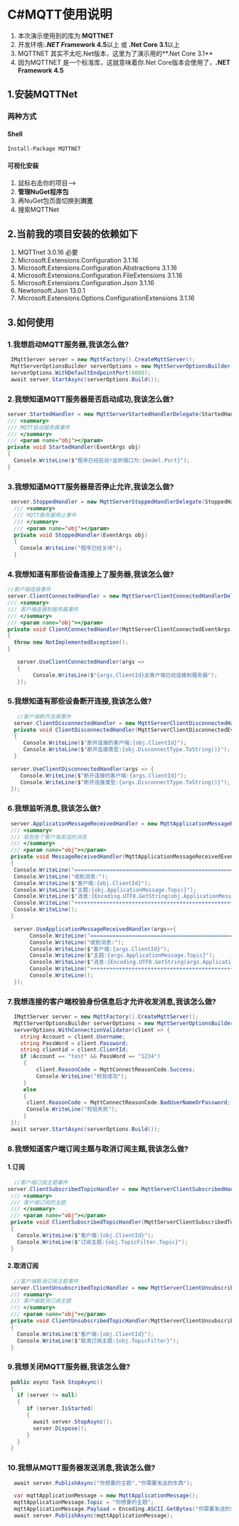 # C#MQTT使用说明

1. 本次演示使用到的库为:**MQTTNET**
2. 开发环境:***.NET F*ramework 4.5**以上 或 **.Net Core 3.1**以上
3. MQTTNET 其实不太吃.Net版本，这里为了演示用的**.Net Core 3.1**
4. 因为MQTTNET 是一个标准库，这就意味着你.Net Core版本会使用了，**.NET Framework 4.5**

## 1.安装MQTTNet

### 两种方式

#### Shell

```shell
Install-Package MQTTNET
```

#### 可视化安装

1. 鼠标右击你的项目——>
2. **管理NuGet程序包**
3. 再NuGet包页面切换到**浏览**
4. 搜索MQTTNet



## 2.当前我的项目安装的依赖如下

1. MQTTnet 3.0.16 必要
2. Microsoft.Extensions.Configuration 3.1.16
3. Microsoft.Extensions.Configuration.Abstractions 3.1.16
4. Microsoft.Extensions.Configuration.FileExtensions 3.1.16
5. Microsoft.Extensions.Configuration.Json 3.1.16
6. Newtonsoft.Json 13.0.1
7. Microsoft.Extensions.Options.ConfigurationExtensions 3.1.16

## 3.如何使用

### 1.我想启动MQTT服务器,我该怎么做?

```c#
 IMqttServer server = new MqttFactory().CreateMqttServer();
 MqttServerOptionsBuilder serverOptions = new MqttServerOptionsBuilder();
 serverOptions.WithDefaultEndpointPort(8080);
 await server.StartAsync(serverOptions.Build());
```

### 2.我想知道MQTT服务器是否启动成功,我该怎么做?

```c#
server.StartedHandler = new MqttServerStartedHandlerDelegate(StartedHandler);
/// <summary>
/// MQTT启动服务器事件
/// </summary>
/// <param name="obj"></param>
private void StartedHandler(EventArgs obj)
{
  Console.WriteLine($"程序已经启动!监听端口为:{model.Port}");
}
```

### 3.我想知道MQTT服务器是否停止允许,我该怎么做?

```c#
 server.StoppedHandler = new MqttServerStoppedHandlerDelegate(StoppedHandler);
  /// <summary>
  /// MQTT服务器停止事件
  /// </summary>
  /// <param name="obj"></param>
  private void StoppedHandler(EventArgs obj)
  {
    Console.WriteLine("程序已经关闭");
  }
```

### 4.我想知道有那些设备连接上了服务器,我该怎么做?

```c#
//客户端连接事件
server.ClientConnectedHandler = new MqttServerClientConnectedHandlerDelegate(ClientConnectedHandler);
/// <summary>
/// 客户端连接到服务器事件
/// </summary>
/// <param name="obj"></param>
private void ClientConnectedHandler(MqttServerClientConnectedEventArgs obj)
{
  throw new NotImplementedException();
}
```

```c#
   server.UseClientConnectedHandler(args =>
   {
   		Console.WriteLine($"{args.ClientId}此客户端已经连接到服务器");
   });
```

### 5.我想知道有那些设备断开连接,我该怎么做?

```C#
   //客户端断开连接事件
  server.ClientDisconnectedHandler = new MqttServerClientDisconnectedHandlerDelegate(ClientDisconnectedHandler);
  private void ClientDisconnectedHandler(MqttServerClientDisconnectedEventArgs obj)
  {
     Console.WriteLine($"断开连接的客户端:{obj.ClientId}");
     Console.WriteLine($"断开连接类型:{obj.DisconnectType.ToString()}"); 
  }
```

```c#
 server.UseClientDisconnectedHandler(args => {
    Console.WriteLine($"断开连接的客户端:{args.ClientId}");
    Console.WriteLine($"断开连接类型:{args.DisconnectType.ToString()}");
 });
```



### 6.我想监听消息,我该怎么做?

```C#
 server.ApplicationMessageReceivedHandler = new MqttApplicationMessageReceivedHandlerDelegate(MessageReceivedHandler);
 /// <summary>
 /// 收到各个客户端发送的消息
 /// </summary>
 /// <param name="obj"></param>
 private void MessageReceivedHandler(MqttApplicationMessageReceivedEventArgs obj)
 {
  Console.WriteLine("===================================================");
  Console.WriteLine("收到消息:");
  Console.WriteLine($"客户端:{obj.ClientId}");
  Console.WriteLine($"主题:{obj.ApplicationMessage.Topic}");
  Console.WriteLine($"消息:{Encoding.UTF8.GetString(obj.ApplicationMessage.Payload)}");
  Console.WriteLine("+++++++++++++++++++++++++++++++++++++++++++++++++++");
  Console.WriteLine();
 }
```

```C#
  server.UseApplicationMessageReceivedHandler(args=>{
       Console.WriteLine("===================================================");
       Console.WriteLine("收到消息:");
       Console.WriteLine($"客户端:{args.ClientId}");
       Console.WriteLine($"主题:{args.ApplicationMessage.Topic}");
       Console.WriteLine($"消息:{Encoding.UTF8.GetString(args.ApplicationMessage.Payload)}");
       Console.WriteLine("+++++++++++++++++++++++++++++++++++++++++++++++++++");
       Console.WriteLine();
  });
```

### 7.我想连接的客户端校验身份信息后才允许收发消息,我该怎么做?

```c#
  IMqttServer server = new MqttFactory().CreateMqttServer();
  MqttServerOptionsBuilder serverOptions = new MqttServerOptionsBuilder();
  serverOptions.WithConnectionValidator(client => {
  	string Account = client.Username;
 	string PassWord = client.Password;
    string clientid = client.ClientId;
    if (Account == "test" && PassWord == "1234")
     {
         client.ReasonCode = MqttConnectReasonCode.Success;
         Console.WriteLine("校验成功");
     }
     else
     {
      client.ReasonCode = MqttConnectReasonCode.BadUserNameOrPassword;
      Console.WriteLine("校验失败");
     }
 });
 await server.StartAsync(serverOptions.Build());
```

### 8.我想知道客户端订阅主题与取消订阅主题,我该怎么做?

#### 1.订阅

```C#
  //客户端订阅主题事件
server.ClientSubscribedTopicHandler = new MqttServerClientSubscribedHandlerDelegate(ClientSubscribedTopicHandler);
 /// <summary>
 /// 客户端订阅的主题
 /// </summary>
 /// <param name="obj"></param>
 private void ClientSubscribedTopicHandler(MqttServerClientSubscribedTopicEventArgs obj)
 {
   Console.WriteLine($"客户端:{obj.ClientId}");
   Console.WriteLine($"订阅主题:{obj.TopicFilter.Topic}");
 }
```

#### 2.取消订阅

```c#
  //客户端取消订阅主题事件
 server.ClientUnsubscribedTopicHandler = new MqttServerClientUnsubscribedTopicHandlerDelegate(ClientUnsubscribedTopicHandler);
 /// <summary>
 /// 客户端取消订阅主题
 /// </summary>
 /// <param name="obj"></param>
 private void ClientUnsubscribedTopicHandler(MqttServerClientUnsubscribedTopicEventArgs obj)
 {
   Console.WriteLine($"客户端:{obj.ClientId}");
   Console.WriteLine($"取消订阅主题:{obj.TopicFilter}");
 }
```

### 9.我想关闭MQTT服务器,我该怎么做?

```c#
 public async Task StopAsync()
 {
   if (server != null)
   {
      if (server.IsStarted)
      {
        await server.StopAsync();
        server.Dispose();
      }
   }
 }
```

### 10.我想从MQTT服务器发送消息,我该怎么做?

```c#
  await server.PublishAsync("你想要的主题","你需要发送的东西");

  var mqttApplicationMessage = new MqttApplicationMessage();
  mqttApplicationMessage.Topic = "你想要的主题";
  mqttApplicationMessage.Payload = Encoding.ASCII.GetBytes("你需要发送的东西");
  await server.PublishAsync(mqttApplicationMessage);
```

